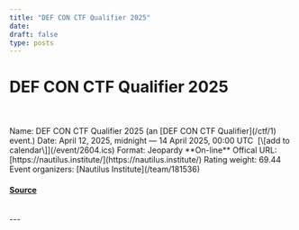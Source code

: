 ```yaml
---
title: "DEF CON CTF Qualifier 2025"
date: 
draft: false
type: posts
---
```

# DEF CON CTF Qualifier 2025

<br/>

<br/>
Name: DEF CON CTF Qualifier 2025 (an [DEF CON CTF Qualifier](/ctf/1) event.)  
Date: April 12, 2025, midnight — 14 April 2025, 00:00 UTC  [\[add to calendar\]](/event/2604.ics)  
Format: Jeopardy  
**On-line**  
Offical URL: [https://nautilus.institute/](https://nautilus.institute/)  
Rating weight: 69.44  
Event organizers: [Nautilus Institute](/team/181536)

#### [Source](https://ctftime.org/event/2604)

<br/>
---
